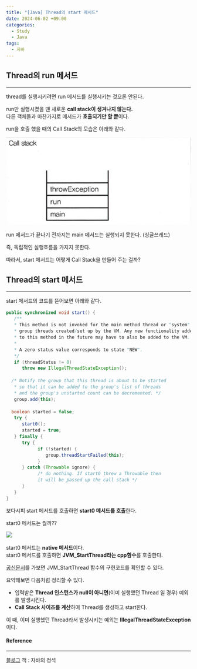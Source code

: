 ```yaml
---
title: "[Java] Thread의 start 메서드"
date: 2024-06-02 +09:00
categories:
  - Study
  - Java
tags:
  - 자바
---
```

## Thread의 run 메서드
---
thread를 실행시키려면 run 메서드를 실행시키는 것으론 안된다.

run만 실행시켰을 땐 새로운 **call stack이 생겨나지 않는다.**   
다른 객체들과 마찬가지로 메서드가 **호출되기만 할 뿐**이다.

run을 호출 했을 때의 Call Stack의 모습은 아래와 같다.

![](2024-06-02-Java-ThreadStart.png)

run 메서드가 끝나기 전까지는 main 메서드는 실행되지 못한다. (싱글쓰레드)

즉, 독립적인 실행흐름을 가지지 못한다.

따라서, start 메서드는 어떻게 Call Stack을 만들어 주는 걸까?

## Thread의 start 메서드
---
start 메서드의 코드를 뜯어보면 아래와 같다.

```java
public synchronized void start() {
   /**
   * This method is not invoked for the main method thread or "system"
   * group threads created/set up by the VM. Any new functionality added
   * to this method in the future may have to also be added to the VM.
   *
   * A zero status value corresponds to state "NEW".
   */
   if (threadStatus != 0)
      throw new IllegalThreadStateException();

  /* Notify the group that this thread is about to be started
   * so that it can be added to the group's list of threads
   * and the group's unstarted count can be decremented. */
   group.add(this);

  boolean started = false;
   try {
      start0();
      started = true;
   } finally {
      try {
            if (!started) {
               group.threadStartFailed(this);
            }
      } catch (Throwable ignore) {
            /* do nothing. If start0 threw a Throwable then
            it will be passed up the call stack */
      }
   }
}
```

보다시피 start 메서드를 호출하면 **start0 메서드를 호출**한다.

start0 메서드는 뭘까??

![](2024-06-02-Java-ThreadStart-1.png)

start0 메서드는 **native 메서드**이다.    
start0 메서드를 호출하면 **JVM_StartThread라는 cpp함수**를 호출한다.

[공신문서](https://hg.openjdk.java.net/jdk7/jdk7/hotspot/file/9b0ca45cd756/src/share/vm/prims/jvm.cpp)를 가보면 JVM_StartThread 함수의 구현코드를 확인할 수 있다.

요약해보면 다음처럼 정리할 수 있다.
- 입력받은 **Thread 인스턴스가 null이 아니면**(이미 실행했던 Thread 일 경우) 예외를 발생시킨다.
- **Call Stack 사이즈를 계산**하여 Thread를 생성하고 start한다.

이 때, 이미 실행했던 Thread라서 발생시키는 예외는 **IllegalThreadStateException**이다. 


#### Reference
---
[블로그](https://kim-jong-hyun.tistory.com/101)
책 : 자바의 정석